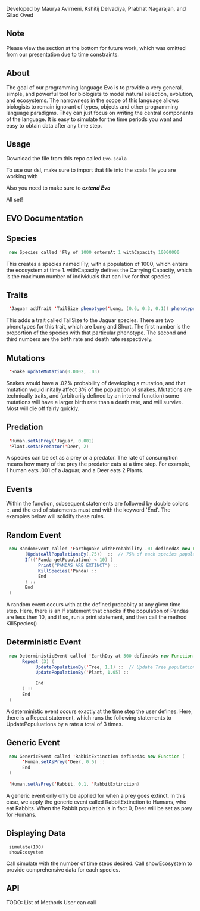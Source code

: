  
Developed by Maurya Avirneni, Kshitij Delvadiya, Prabhat Nagarajan, and Gilad Oved

Note
-----

Please view the section at the bottom for future work, which was omitted from our presentation due to time constraints.

About
-----

The goal of our programming language Evo is to provide a very general, simple, and powerful tool for biologists to model natural selection, evolution, and ecosystems. The narrowness in the scope of this language allows biologists to remain ignorant of types, objects and other programming language paradigms. They can just focus on writing the central components of the language. It is easy to simulate for the time periods you want and easy to obtain data after any time step.


Usage
-----
Download the file from this repo called `Evo.scala`

To use our dsl, make sure to import that file into the scala file you are working with

Also you need to make sure to ***extend Evo***

All set!


EVO Documentation
-----------------

Species
-------
```scala
 new Species called 'Fly of 1000 entersAt 1 withCapacity 10000000
```
This creates a species named Fly, with a population of 1000, which enters the ecosystem at time 1. withCapacity defines the Carrying Capacity, which is the maximum number of individuals that can live for that species.


Traits
------
```scala
 'Jaguar addTrait 'TailSize phenotype('Long, (0.6, 0.3, 0.1)) phenotype ('Short, (0.4, 0.2, 0.15))
```
This adds a trait called TailSize to the Jaguar species. There are two phenotypes for this trait, which are Long and Short. The first number is the proportion of the species with that particular phenotype. The second and third numbers are the birth rate and death rate respectively. 


Mutations
---------
```scala
 'Snake updateMutation(0.0002, .03)
```
Snakes would have a .02% probability of developing a mutation, and that mutation would initally affect 3% of the population of snakes. Mutations are technically traits, and (arbitrarily defined by an internal function) some mutations will have a larger birth rate than a death rate, and will survive. Most will die off fairly quickly.


Predation
---------
```scala
 'Human.setAsPrey('Jaguar, 0.001)
 'Plant.setAsPredator('Deer, 2)
```

A species can be set as a prey or a predator. The rate of consumption means how many of the prey the predator eats at a time step. For example, 1 human eats .001 of a Jaguar, and a Deer eats 2 Plants.


Events
------

Within the function, subsequent statements are followed by double colons ::, and the end of statements must end with the keyword 'End'. The examples below will solidify these rules.


Random Event
------------
```scala
 new RandomEvent called 'Earthquake withProbability .01 definedAs new Function (
       (UpdateAllPopulationsBy(.75))  ::  // 75% of each species population remain
       If(('Panda getPopulation) < 10) (
            Print("PANDAS ARE EXTINCT") ::
            KillSpecies('Panda) ::
            End
       ) ::      
       End
 )
```

A random event occurs with at the defined probabilty at any given time step. Here, there is an If statement that checks if the population of Pandas are less then 10, and if so, run a print statement, and then call the method KillSpecies()


Deterministic Event
-------------------
```scala
 new DeterministicEvent called 'EarthDay at 500 definedAs new Function (
      Repeat (3) (
           UpdatePopulationBy('Tree, 1.1) ::  // Update Tree population to 110% of current Tree population
           UpdatePopulationBy('Plant, 1.05) ::

           End
      ) ::      
      End
 )
```

A deterministic event occurs exactly at the time step the user defines. Here, there is a Repeat statement, which runs the following statements to UpdatePopuluations by a rate a total of 3 times. 


Generic Event
-------------
```scala
 new GenericEvent called 'RabbitExtinction definedAs new Function (
      'Human.setAsPrey('Deer, 0.5) ::
      End
 )
    
 'Human.setAsPrey('Rabbit, 0.1, 'RabbitExtinction)
```

A generic event only only be applied for when a prey goes extinct. In this case, we apply the generic event called RabbitExtinction to Humans, who eat Rabbits. When the Rabbit population is in fact 0, Deer will be set as prey for Humans.


Displaying Data
---------------
```
 simulate(100)
 showEcosystem
```

Call simulate with the number of time steps desired. Call showEcosystem to provide comprehensive data for each species.


API
---

TODO: List of Methods User can call
